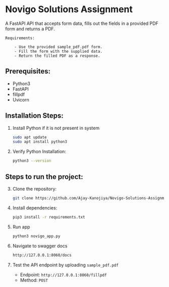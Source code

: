 # Novigo Solutions Assignment

A FastAPI API that accepts form data, fills out the fields in a provided PDF form and returns a PDF.

    Requirements:

        - Use the provided sample_pdf.pdf form.
        - Fill the form with the supplied data.
        - Return the filled PDF as a response.

## Prerequisites:

- Python3
- FastAPI
- fillpdf
- Uvicorn

## Installation Steps:

1. Install Python if it is not present in system
    ```sh
   sudo apt update
   sudo apt install python3

2. Verify Python Installation:
    ```sh
    python3 --version

## Steps to run the project:

3. Clone the repository:
    ```sh
    git clone https://github.com/Ajay-Kanojiya/Novigo-Solutions-Assignment-.git

4. Install dependencies:
    ```sh
    pip3 install -r requirements.txt

5. Run app

    ```sh
    python3 novigo_app.py

6. Navigate to swagger docs
    ```sh
    http://127.0.0.1:8060/docs

7. Test the API endpoint by uploading ```sample_pdf.pdf```
    * Endpoint: ```http://127.0.0.1:8060/fillpdf```
    * Method: ```POST```




